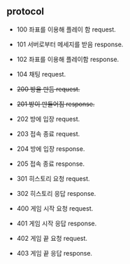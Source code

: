 ## protocol

* 100 좌표를 이용해 플레이 함 request.
* 101 서버로부터 메세지를 받음 response.
* 102 좌표를 이용해 플레이함 response.
* 104 채팅 request.

* ~~200 방을 만듬 request.~~
* ~~201 방이 만들어짐 response.~~
* 202 방에 입장 request.
* 203 접속 종료 request.
* 204 방에 입장 response.
* 205 접속 종료 response. 

* 301 히스토리 요청 request.
* 302 히스토리 응답 response.

* 400 게임 시작 요청 request.
* 401 게임 시작 응답 response.
* 402 게임 끝 요청 request.
* 403 게임 끝 응답 response.
